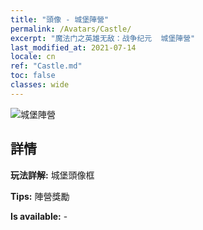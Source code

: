 ```yaml
---
title: "頭像 - 城堡陣營"
permalink: /Avatars/Castle/
excerpt: "魔法门之英雄无敌：战争纪元  城堡陣營"
last_modified_at: 2021-07-14
locale: cn
ref: "Castle.md"
toc: false
classes: wide
---
```

 ![城堡陣營](/images/a/avatarFrame_11.png)

## 詳情

 **玩法詳解:** 城堡頭像框 

 **Tips:** 陣營獎勵 

 **Is available:**  - 

